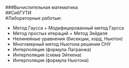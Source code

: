 ###Вычислительная математика<br/> 
##СибГУТИ<br/>
#Лабораторные работые:<br/>
+ Метод Гаусса + Модифицированный метод Гаусса<br/>
+ Метод простых итераций + Метод Зейделя<br/>
+ Нелинейные уравнения (бисекции, хорд, Ньютон)<br/>
+ Многомерный метод Ньютона решения СНУ<br/>
+ Интерполяция (формула Лагранжа)<br/>
+ Интерполяция (схема Эйткена)<br/>
+ Интерполяция (формула Ньютона)<br/>
